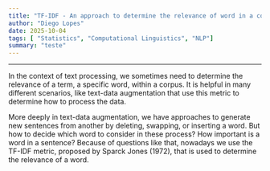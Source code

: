 ```yaml
---
title: "TF-IDF - An approach to determine the relevance of word in a corpus."
author: "Diego Lopes"
date: 2025-10-04
tags: [ "Statistics", "Computational Linguistics", "NLP"]
summary: "teste"
---
```


---

In the context of text processing, we sometimes need to determine the relevance of a term, a specific word, within a corpus.
It is helpful in many different scenarios, like text-data augmentation that use this metric to determine how to process the 
data.

More deeply in text-data augmentation, we have approaches to generate new sentences from another by deleting, swapping, 
or inserting a word. But how to decide which word to consider in these process? How important is a word in a sentence? 
Because of questions like that, nowadays we use the TF-IDF metric, proposed by Sparck Jones (1972), that is used to 
determine the relevance of a word.

